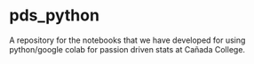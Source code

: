 # pds_python
A repository for the notebooks that we have developed for using python/google colab for passion driven stats at Cañada College. 
